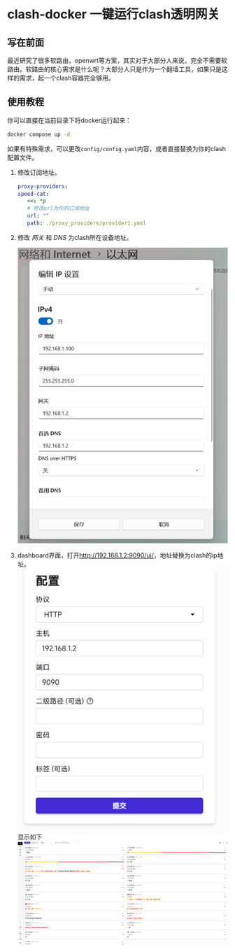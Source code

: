 # clash-docker 一键运行clash透明网关

## 写在前面

最近研究了很多软路由，openwrt等方案，其实对于大部分人来说，完全不需要软路由。软路由的核心需求是什么呢？大部分人只是作为一个翻墙工具，如果只是这样的需求，起一个clash容器完全够用。

## 使用教程

你可以直接在当前目录下将docker运行起来：

```bash
docker compose up -d
```

如果有特殊需求，可以更改`config/config.yaml`内容，或者直接替换为你的clash配置文件。

1. 修改订阅地址。

   ```yaml
   proxy-providers:
   speed-cat:
      <<: *p
      # 修改url为你的订阅地址
      url: ""
      path: ./proxy_providers/provider1.yaml
   ```

2. 修改 *网关* 和 *DNS* 为clash所在设备地址。

   ![img](image/image.png)

3. dashboard界面，打开<http://192.168.1.2:9090/ui/>，地址替换为clash的ip地址。
   ![img](image/image1.png)
   显示如下
   ![img](image/image2.png)
